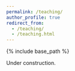 ```yaml
---
permalink: /teaching/
author_profile: true
redirect_from: 
  - /teaching/
  - /teaching.html
---
```


{% include base_path %}

Under construction.
